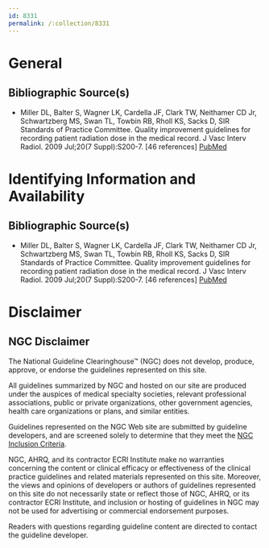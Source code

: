 ```yaml
---
id: 8331
permalink: /:collection/8331
---
```


# General

## Bibliographic Source(s)

- Miller DL, Balter S, Wagner LK, Cardella JF, Clark TW, Neithamer CD Jr, Schwartzberg MS, Swan TL, Towbin RB, Rholl KS, Sacks D, SIR Standards of Practice Committee. Quality improvement guidelines for recording patient radiation dose in the medical record. J Vasc Interv Radiol. 2009 Jul;20(7 Suppl):S200-7. [46 references] [ PubMed ](http://www.ncbi.nlm.nih.gov/entrez/query.fcgi?cmd=Retrieve&db=pubmed&dopt=Abstract&list_uids=19560000)

# Identifying Information and Availability

## Bibliographic Source(s)

- Miller DL, Balter S, Wagner LK, Cardella JF, Clark TW, Neithamer CD Jr, Schwartzberg MS, Swan TL, Towbin RB, Rholl KS, Sacks D, SIR Standards of Practice Committee. Quality improvement guidelines for recording patient radiation dose in the medical record. J Vasc Interv Radiol. 2009 Jul;20(7 Suppl):S200-7. [46 references] [ PubMed ](http://www.ncbi.nlm.nih.gov/entrez/query.fcgi?cmd=Retrieve&db=pubmed&dopt=Abstract&list_uids=19560000)

# Disclaimer

## NGC Disclaimer

The National Guideline Clearinghouse™ (NGC) does not develop, produce, approve, or endorse the guidelines represented on this site.

All guidelines summarized by NGC and hosted on our site are produced under the auspices of medical specialty societies, relevant professional associations, public or private organizations, other government agencies, health care organizations or plans, and similar entities.

Guidelines represented on the NGC Web site are submitted by guideline developers, and are screened solely to determine that they meet the [NGC Inclusion Criteria](/help-and-about/summaries/inclusion-criteria).

NGC, AHRQ, and its contractor ECRI Institute make no warranties concerning the content or clinical efficacy or effectiveness of the clinical practice guidelines and related materials represented on this site. Moreover, the views and opinions of developers or authors of guidelines represented on this site do not necessarily state or reflect those of NGC, AHRQ, or its contractor ECRI Institute, and inclusion or hosting of guidelines in NGC may not be used for advertising or commercial endorsement purposes.

Readers with questions regarding guideline content are directed to contact the guideline developer.

